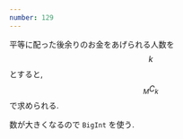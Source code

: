```yaml
---
number: 129
---
```

平等に配った後余りのお金をあげられる人数を $$ k $$ とすると, $$ {}_MC_k $$ で求められる.

数が大きくなるので `BigInt` を使う.
